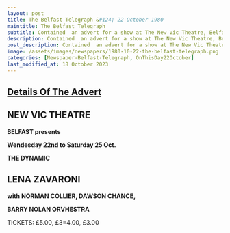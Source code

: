 ```yaml
---
layout: post
title: The Belfast Telegraph &#124; 22 October 1980
maintitle: The Belfast Telegraph
subtitle: Contained  an advert for a show at The New Vic Theatre, Belfast starring Lena Zavaroni
description: Contained  an advert for a show at The New Vic Theatre, Belfast starring Lena Zavaroni.
post_description: Contained  an advert for a show at The New Vic Theatre, Belfast starring Lena Zavaroni.
image: /assets/images/newspapers/1980-10-22-the-belfast-telegraph.png
categories: [Newspaper-Belfast-Telegraph, OnThisDay22October]
last_modified_at: 18 October 2023
---
```


<h2 id="infobox1"><a href="#infobox1">Details Of The Advert</a></h2>
<h2>NEW VIC THEATRE</h2>
<p><strong>BELFAST presents</strong></p>
<p><strong>Wendesday 22nd to Saturday 25 Oct.</strong></p>
<p><strong>THE DYNAMIC</strong></p>
<h2>LENA ZAVARONI</h2>
<p><strong>with NORMAN COLLIER, DAWSON CHANCE,</strong></p>
<p><strong>BARRY NOLAN ORVHESTRA</strong></p>
<p>TICKETS: £5.00, £3=4.00, £3.00</p>
